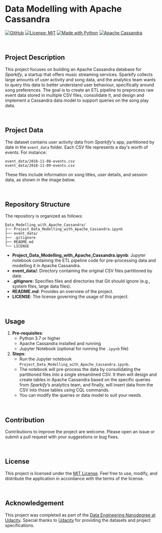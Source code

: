 # Data Modelling with Apache Cassandra
[![GitHub](https://badgen.net/badge/icon/GitHub?icon=github&color=black&label)](https://github.com/MaxineXiong)
[![License: MIT](https://img.shields.io/badge/License-MIT-yellow.svg)](https://opensource.org/licenses/MIT)
[![Made with Python](https://img.shields.io/badge/Python->=3.6-blue?logo=python&logoColor=white)](https://www.python.org)
[![Apache Cassandra](https://img.shields.io/badge/Apache_Cassandra-1287B1?logo=Apache+Cassandra&logoColor=white)](https://cassandra.apache.org/)

<br>

## Project Description

This project focuses on building an Apache Cassandra database for *Sparkify*, a startup that offers music streaming services. Sparkify collects large amounts of user activity and song data, and the analytics team wants to query this data to better understand user behaviour, specifically around song preferences. The goal is to create an ETL pipeline to preprocess raw event data stored in multiple CSV files, consolidate it, and design and implement a Cassandra data model to support queries on the song play data.

<br>

## Project Data

The dataset contains user activity data from *Sparkify*'s app, partitioned by date in the `event_data` folder. Each CSV file represents a day's worth of events. For instance:

```
event_data/2018-11-08-events.csv
event_data/2018-11-09-events.csv
```

These files include information on song titles, user details, and session data, as shown in the image below.

<br>

## Repository Structure

The repository is organized as follows:

```
Data_Modelling_with_Apache_Cassandra/
├── Project_Data_Modelling_with_Apache_Cassandra.ipynb
├── event_data/
├── .gitignore
├── README.md
└── LICENSE
```

- **Project_Data_Modelling_with_Apache_Cassandra.ipynb**: Jupyter notebook containing the ETL pipeline code for pre-processing data and modelling it in Apache Cassandra.
- **event_data/**: Directory containing the original CSV files partitioned by date.
- **.gitignore**: Specifies files and directories that Git should ignore (e.g., system files, large data files).
- **README.md**: Provides an overview of the project.
- **LICENSE**: The license governing the usage of this project.

<br>

## Usage

1. **Pre-requisites**:
    - Python 3.7 or higher
    - Apache Cassandra installed and running
    - Jupyter Notebook (optional for running the `.ipynb` file)
2. **Steps**:
    - Run the Jupyter notebook `Project_Data_Modelling_with_Apache_Cassandra.ipynb`.
    - The notebook will pre-process the data by consolidating the partitioned files into a single streamlined CSV. It then will design and create tables in Apache Cassandra based on the specific queries from *Sparkify*’s analytics team, and finally, will insert data from the CSV into those tables using CQL commands.
    - You can modify the queries or data model to suit your needs.

<br>

## Contribution

Contributions to improve the project are welcome. Please open an issue or submit a pull request with your suggestions or bug fixes.

<br>

## **License**

This project is licensed under the [MIT License](https://choosealicense.com/licenses/mit/). Feel free to use, modify, and distribute the application in accordance with the terms of the license.

<br>

## Acknowledgement

This project was completed as part of the [Data Engineering Nanodegree at Udacity](https://www.udacity.com/course/data-engineer-nanodegree--nd027?promo=labor&coupon=LABOR40&utm_source=gsem_brand&utm_medium=ads_r&utm_campaign=19692269004_c_individuals&utm_term=151372113572&utm_keyword=udacity%20data%20engineering_e&utm_source=gsem_brand&utm_medium=ads_r&utm_campaign=19692269004_c_individuals&utm_term=151372113572&utm_keyword=udacity%20data%20engineering_e&gad_source=1&gclid=CjwKCAjwufq2BhAmEiwAnZqw8q11WJ-KNhO-d1bBQodev0p2b9gtBIIlBp0_jZotggKBM-bj36SE3hoC968QAvD_BwE). Special thanks to [Udacity](https://www.udacity.com/) for providing the datasets and project specifications.
